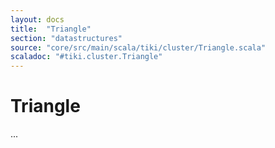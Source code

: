```yaml
---
layout: docs 
title:  "Triangle"
section: "datastructures"
source: "core/src/main/scala/tiki/cluster/Triangle.scala"
scaladoc: "#tiki.cluster.Triangle"
---
```

# Triangle

...